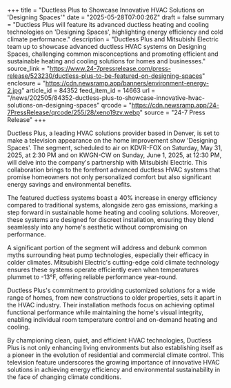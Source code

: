 +++
title = "Ductless Plus to Showcase Innovative HVAC Solutions on 'Designing Spaces'"
date = "2025-05-28T07:00:26Z"
draft = false
summary = "Ductless Plus will feature its advanced ductless heating and cooling technologies on 'Designing Spaces', highlighting energy efficiency and cold climate performance."
description = "Ductless Plus and Mitsubishi Electric team up to showcase advanced ductless HVAC systems on Designing Spaces, challenging common misconceptions and promoting efficient and sustainable heating and cooling solutions for homes and businesses."
source_link = "https://www.24-7pressrelease.com/press-release/523230/ductless-plus-to-be-featured-on-designing-spaces"
enclosure = "https://cdn.newsramp.app/banners/environment-energy-2.jpg"
article_id = 84352
feed_item_id = 14663
url = "/news/202505/84352-ductless-plus-to-showcase-innovative-hvac-solutions-on-designing-spaces"
qrcode = "https://cdn.newsramp.app/24-7PressRelease/qrcode/255/28/xeno19zv.webp"
source = "24-7 Press Release"
+++

<p>Ductless Plus, a leading HVAC solutions provider based in Denver, is set to make a television appearance on the home improvement show 'Designing Spaces'. The segment, scheduled to air on KDVR-FOX on Saturday, May 31, 2025, at 2:30 PM and on KWGN-CW on Sunday, June 1, 2025, at 12:30 PM, will delve into the company's partnership with Mitsubishi Electric. This collaboration brings to the forefront advanced ductless HVAC systems that promise homeowners not only personalized comfort but also significant energy savings and environmental benefits.</p><p>The featured ductless systems boast a 40% increase in energy efficiency compared to traditional systems, alongside zero gas emissions, marking a step forward in sustainable home heating and cooling solutions. Moreover, these systems are designed for discreet installation, ensuring they blend seamlessly into any home's aesthetic without compromising on performance.</p><p>A significant portion of the segment will address and debunk common myths surrounding heat pump technologies, especially their efficacy in colder climates. Mitsubishi Electric's cutting-edge cold climate technology ensures these systems operate efficiently even when temperatures plummet to -13°F, offering reliable performance year-round.</p><p>Ductless Plus's commitment to providing customized solutions for a wide range of homes, from new constructions to older properties, sets it apart in the HVAC industry. Their installation methods focus on achieving optimal functional performance while maintaining the home's visual integrity, enabling individual room temperature control and on-demand heating and cooling.</p><p>By championing clean, quiet, and efficient HVAC technologies, Ductless Plus is not only enhancing living environments but also establishing itself as a pioneer in the evolution of residential and commercial climate control. This television feature underscores the growing importance of innovative HVAC solutions in achieving energy efficiency and environmental sustainability in the face of changing climate conditions.</p>